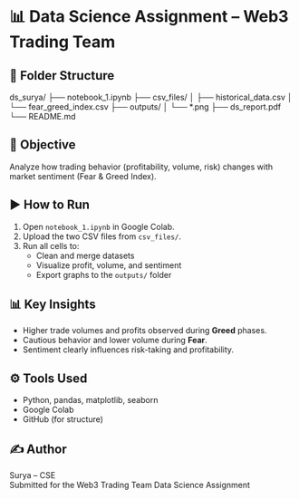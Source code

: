 # 📊 Data Science Assignment – Web3 Trading Team
## 📂 Folder Structure

ds_surya/
├── notebook_1.ipynb
├── csv_files/
│   ├── historical_data.csv
│   └── fear_greed_index.csv
├── outputs/
│   └── *.png
├── ds_report.pdf
└── README.md
## 🎯 Objective

Analyze how trading behavior (profitability, volume, risk) changes with market sentiment (Fear & Greed Index).
## ▶️ How to Run

1. Open `notebook_1.ipynb` in Google Colab.
2. Upload the two CSV files from `csv_files/`.
3. Run all cells to:
   - Clean and merge datasets
   - Visualize profit, volume, and sentiment
   - Export graphs to the `outputs/` folder
## 📊 Key Insights

- Higher trade volumes and profits observed during **Greed** phases.
- Cautious behavior and lower volume during **Fear**.
- Sentiment clearly influences risk-taking and profitability.
## ⚙️ Tools Used

- Python, pandas, matplotlib, seaborn
- Google Colab
- GitHub (for structure)
## ✍️ Author

Surya – CSE  
Submitted for the Web3 Trading Team Data Science Assignment
